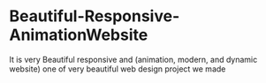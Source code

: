 # Beautiful-Responsive-AnimationWebsite
It is very Beautiful responsive and (animation, modern, and dynamic website) one of very beautiful web design project we made
